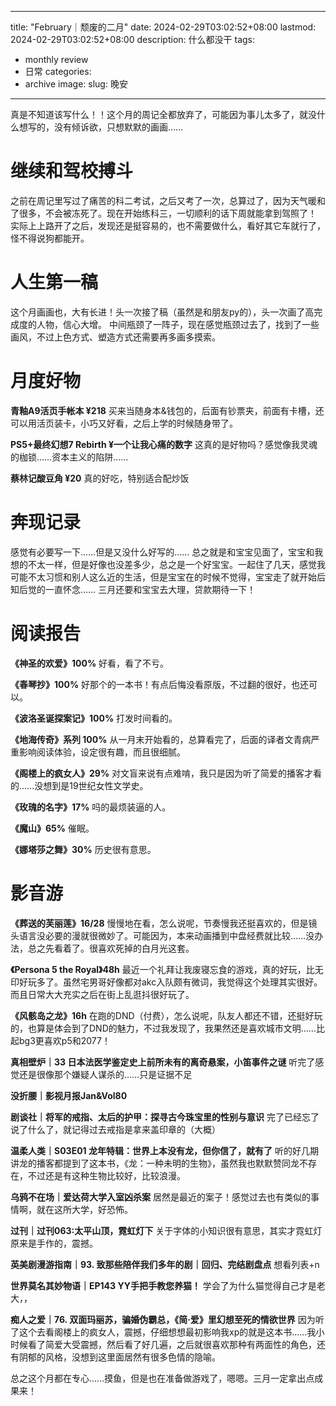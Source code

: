 
---
title: "February｜颓废的二月"
date: 2024-02-29T03:02:52+08:00
lastmod: 2024-02-29T03:02:52+08:00
description: 什么都没干
tags:
- monthly review 
- 日常
categories:
- archive
image: 
slug: 晚安
---
真是不知道该写什么！！这个月的周记全都放弃了，可能因为事儿太多了，就没什么想写的，没有倾诉欲，只想默默的画画……
# 继续和驾校搏斗
之前在周记里写过了痛苦的科二考试，之后又考了一次，总算过了，因为天气暖和了很多，不会被冻死了。现在开始练科三，一切顺利的话下周就能拿到驾照了！
实际上上路开了之后，发现还是挺容易的，也不需要做什么，看好其它车就行了，怪不得说狗都能开。
# 人生第一稿
这个月画画也，大有长进！头一次接了稿（虽然是和朋友py的），头一次画了高完成度的人物，信心大增。
中间瓶颈了一阵子，现在感觉瓶颈过去了，找到了一些画风，不过上色方式、塑造方式还需要再多画多摸索。

# 月度好物

**青釉A9活页手帐本 ¥218** 买来当随身本&钱包的，后面有钞票夹，前面有卡槽，还可以用活页装卡，小巧又好看，之后上学的时候随身带了。

**PS5+最终幻想7 Rebirth ¥一个让我心痛的数字** 这真的是好物吗？感觉像我灵魂的枷锁……资本主义的陷阱……

**蔡林记酸豆角 ¥20** 真的好吃，特别适合配炒饭

# 奔现记录
感觉有必要写一下……但是又没什么好写的……
总之就是和宝宝见面了，宝宝和我想的不太一样，但是好像也没差多少，总之是一个好宝宝。一起住了几天，感觉我可能不太习惯和别人这么近的生活，但是宝宝在的时候不觉得，宝宝走了就开始后知后觉的一直怀念……
三月还要和宝宝去大理，贷款期待一下！
# 阅读报告

**《神圣的欢爱》100%**
好看，看了不亏。

**《春琴抄》100%**
好那个的一本书！有点后悔没看原版，不过翻的很好，也还可以。

**《波洛圣诞探案记》100%**
打发时间看的。

**《地海传奇》系列 100%**
从一月末开始看的，总算看完了，后面的译者文青病严重影响阅读体验，设定很有趣，而且很细腻。

**《阁楼上的疯女人》29%**
对文盲来说有点难啃，我只是因为听了简爱的播客才看的……没想到是19世纪女性文学史。

**《玫瑰的名字》17%**
吗的最烦装逼的人。

**《魔山》65%**
催眠。

**《娜塔莎之舞》30%**
历史很有意思。

# 影音游

**《葬送的芙丽莲》16/28**
慢慢地在看，怎么说呢，节奏慢我还挺喜欢的，但是镜头语言没必要的漫就很微妙了。可能因为，本来动画播到中盘经费就比较……没办法，总之先看着了。很喜欢死掉的白月光这套。

**《Persona 5 the Royal》48h**
最近一个礼拜让我废寝忘食的游戏，真的好玩，比无印好玩多了。虽然宅男哥好像都对akc入队颇有微词，我觉得这个处理其实很好。而且日常大大充实之后在街上乱逛抖很好玩了。

**《风骸岛之龙》16h**
在跑的DND（付费），怎么说呢，队友人都还不错，还挺好玩的，也算是体会到了DND的魅力，不过我发现了，我果然还是喜欢城市文明……比起bg3更喜欢p5和2077！

**真相壁炉｜33 日本法医学鉴定史上前所未有的离奇悬案，小笛事件之谜**
听完了感觉还是很像那个嫌疑人谋杀的……只是证据不足

**没折腰｜影视月报Jan&Vol80**

**剧谈社｜将军的戒指、太后的护甲：探寻古今珠宝里的性别与意识**
完了已经忘了说了什么了，就记得过去戒指是拿来盖印章的（大概）

**温柔人类｜S03E01 龙年特辑：世界上本没有龙，但你信了，就有了**
听的好几期讲龙的播客都提到了这本书，《龙：一种未明的生物》，虽然我也默默赞同龙不存在，不过还是有这种生物比较好，比较浪漫。

**乌鸦不在场｜爱达荷大学入室凶杀案**
居然是最近的案子！感觉过去也有类似的事情啊，就在这所大学，好恐怖。

**过刊｜过刊063:太平山顶，霓虹灯下**
关于字体的小知识很有意思，其实才霓虹灯原来是手作的，震撼。

**英美剧漫游指南｜93. 致那些陪伴我们多年的剧｜回归、完结剧盘点**
想看列表+n

**世界莫名其妙物语｜EP143 YY手把手教您养猫！**
学会了为什么猫觉得自己才是老大，，

**痴人之爱｜76. 双面玛丽苏，骗婚伪霸总，《简·爱》里幻想至死的情欲世界**
因为听了这个去看阁楼上的疯女人，震撼，仔细想想最初影响我xp的就是这本书……我小时候看了简爱大受震撼，然后看了好几遍，之后就很喜欢那种有两面性的角色，还有阴郁的风格，没想到这里面居然有很多色情的隐喻。

总之这个月都在专心……摸鱼，但是也在准备做游戏了，嗯嗯。三月一定拿出点成果来！

